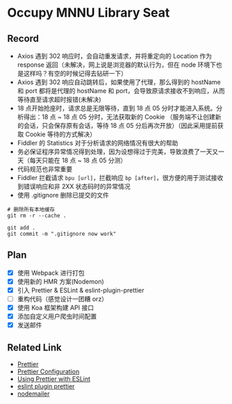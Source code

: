 
# Occupy MNNU Library Seat

## Record

- Axios 遇到 302 响应时，会自动重发请求，并将重定向的 Location 作为 response 返回（未解决，网上说是浏览器的默认行为，但在 node 环境下也是这样吗？有空的时候记得去钻研一下）
- Axios 遇到 302 响应自动跳转后，如果使用了代理，那么得到的 hostName 和 port 都将是代理的 hostName 和 port，会导致原请求接收不到响应，从而等待直至请求超时报错(未解决)
- 18 点开始抢座时，请求总是无限等待，直到 18 点 05 分时才能进入系统。分析得出：18 点 ~ 18 点 05 分时，无法获取新的 Cookie （服务端不让创建新的会话，只会保存原有会话，等待 18 点 05
  分后再次开放）（因此采用提前获取 Cookie 等待的方式解决）
- Fiddler 的 Statistics 对于分析请求的网络情况有很大的帮助
- 务必保证程序异常情况得到处理，因为设想得过于完美，导致浪费了一天又一天（每天只能在 18 点 ~ 18 点 05 分测）
- 代码规范也非常重要
- Fiddler 拦截请求 `bpu [url]`，拦截响应 `bp [after]`，很方便的用于测试接收到错误响应和非 2XX 状态码时的异常情况
- 使用 .gitignore 删除已提交的文件

```shell
# 删除所有本地缓存
git rm -r --cache .

git add .
git commit -m ".gitignore now work"
```

## Plan

- [x] 使用 Webpack 进行打包
- [x] 使用新的 HMR 方案(Nodemon)
- [x] 引入 Prettier & ESLint & eslint-plugin-prettier
- [ ] 重构代码（感觉设计一团糟 orz）
- [x] 使用 Koa 框架构建 API 接口
- [x] 添加自定义用户爬虫时间配置
- [x] 发送邮件

## Related Link

- [Prettier](https://zhuanlan.zhihu.com/p/81764012?from_voters_page=true)
- [Prettier Configuration](https://zhuanlan.zhihu.com/p/81764012?from_voters_page=true)
- [Using Prettier with ESLint](https://prettier.io/docs/en/webstorm.html)
- [eslint plugin prettier](https://github.com/prettier/eslint-plugin-prettier)
- [nodemailer](https://nodemailer.com)

